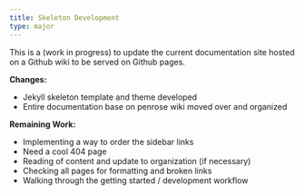 ```yaml
---
title: Skeleton Development
type: major
---
```


This is a (work in progress) to update the current documentation site hosted
on a Github wiki to be served on Github pages.

**Changes:**

* Jekyll skeleton template and theme developed
* Entire documentation base on penrose wiki moved over and organized

**Remaining Work:**

* Implementing a way to order the sidebar links
* Need a cool 404 page
* Reading of content and update to organization (if necessary)
* Checking all pages for formatting and broken links
* Walking through the getting started / development workflow
